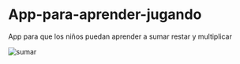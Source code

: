 # App-para-aprender-jugando
App para que los niños puedan aprender  a sumar restar y multiplicar


![sumar](https://user-images.githubusercontent.com/69445175/107313904-4ae0e200-6a72-11eb-93ff-9f0fcac27271.gif)

